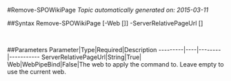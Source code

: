 #Remove-SPOWikiPage
*Topic automatically generated on: 2015-03-11*


##Syntax
    Remove-SPOWikiPage [-Web [<WebPipeBind>]] -ServerRelativePageUrl [<String>]

&nbsp;

##Parameters
Parameter|Type|Required|Description
---------|----|--------|-----------
ServerRelativePageUrl|String|True|
Web|WebPipeBind|False|The web to apply the command to. Leave empty to use the current web.
